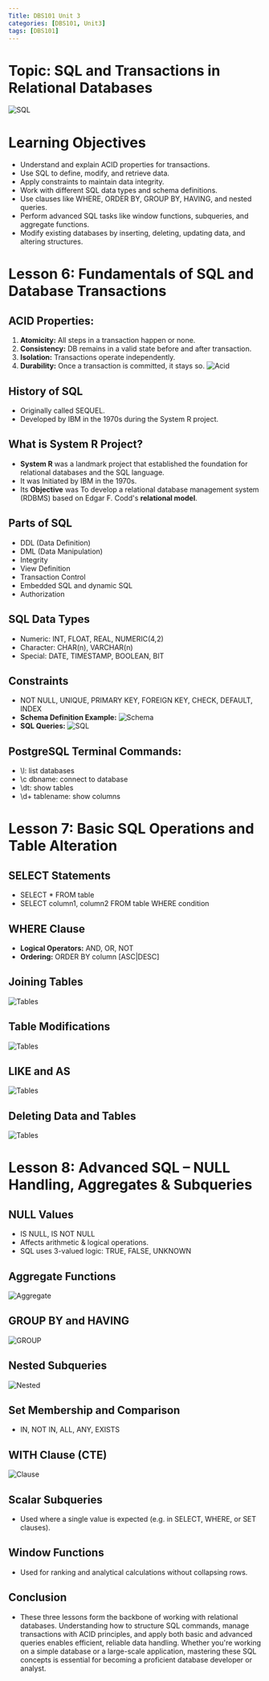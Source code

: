 ```yaml
---
Title: DBS101 Unit 3
categories: [DBS101, Unit3]
tags: [DBS101]
---
```


# Topic: SQL and Transactions in Relational Databases
![SQL](../assets/What_is_SQL_Database.png)

# Learning Objectives
- Understand and explain ACID properties for transactions.
- Use SQL to define, modify, and retrieve data.
- Apply constraints to maintain data integrity.
- Work with different SQL data types and schema definitions.
- Use clauses like WHERE, ORDER BY, GROUP BY, HAVING, and nested queries.
- Perform advanced SQL tasks like window functions, subqueries, and aggregate functions.
- Modify existing databases by inserting, deleting, updating data, and altering structures.

# Lesson 6: Fundamentals of SQL and Database Transactions

## ACID Properties:
1. **Atomicity:** All steps in a transaction happen or none.
2. **Consistency:** DB remains in a valid state before and after transaction.
3. **Isolation:** Transactions operate independently.
4. **Durability:** Once a transaction is committed, it stays so.
![Acid](../assets/acid-.png)

## History of SQL
- Originally called SEQUEL.
- Developed by IBM in the 1970s during the System R project.

## What is System R Project?
- **System R** was a landmark project that established the foundation for relational databases and the SQL language.
- It was Initiated by IBM in the 1970s.
- Its **Objective** was To develop a relational database management system (RDBMS) based on Edgar F. Codd's **relational model**.

## Parts of SQL
- DDL (Data Definition)
- DML (Data Manipulation)
- Integrity
- View Definition
- Transaction Control
- Embedded SQL and dynamic SQL
- Authorization

## SQL Data Types
- Numeric: INT, FLOAT, REAL, NUMERIC(4,2)
- Character: CHAR(n), VARCHAR(n)
- Special: DATE, TIMESTAMP, BOOLEAN, BIT

## Constraints
- NOT NULL, UNIQUE, PRIMARY KEY, FOREIGN KEY, CHECK, DEFAULT, INDEX
- **Schema Definition Example:**
![Schema](../assets/Schema%20ex.png)
- **SQL Queries:**
![SQL](../assets/SQL%20ex.png)

## PostgreSQL Terminal Commands:
- \l: list databases
- \c dbname: connect to database
- \dt: show tables
- \d+ tablename: show columns

# Lesson 7: Basic SQL Operations and Table Alteration

## SELECT Statements
- SELECT * FROM table
- SELECT column1, column2 FROM table WHERE condition

## WHERE Clause
- **Logical Operators:** AND, OR, NOT
- **Ordering:** ORDER BY column [ASC|DESC]

## **Joining Tables**
![Tables](../assets/Joining%20Tables.png)
## Table Modifications
![Tables](../assets/Table%20Modifications.png)
## LIKE and AS
![Tables](../assets/LIKE%20and%20AS.png)
## Deleting Data and Tables
![Tables](../assets/Deleting%20Data%20and%20Tables.png)

# Lesson 8: Advanced SQL – NULL Handling, Aggregates & Subqueries

## NULL Values
- IS NULL, IS NOT NULL
- Affects arithmetic & logical operations.
- SQL uses 3-valued logic: TRUE, FALSE, UNKNOWN

## Aggregate Functions
![Aggregate](../assets/Aggregate%20Functions.png)
## **GROUP BY and HAVING**
![GROUP](../assets/GROUP%20BY%20and%20HAVING.png)
## Nested Subqueries
![Nested](../assets/Nested%20Subqueries.png)
## **Set Membership and Comparison**
- IN, NOT IN, ALL, ANY, EXISTS
## WITH Clause (CTE)
![Clause](../assets/WITH%20Clause%20(CTE).png)

## Scalar Subqueries
- Used where a single value is expected (e.g. in SELECT, WHERE, or SET clauses).
## **Window Functions**
- Used for ranking and analytical calculations without collapsing rows.

## Conclusion
- These three lessons form the backbone of working with relational databases. Understanding how to structure SQL commands, manage transactions with ACID principles, and apply both basic and advanced queries enables efficient, reliable data handling. Whether you're working on a simple database or a large-scale application, mastering these SQL concepts is essential for becoming a proficient database developer or analyst.